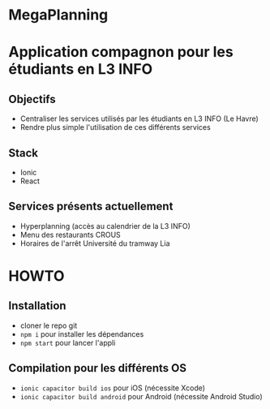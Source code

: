 # MegaPlanning
# Application compagnon pour les étudiants en L3 INFO

## Objectifs
- Centraliser les services utilisés par les étudiants en L3 INFO (Le Havre)
- Rendre plus simple l'utilisation de ces différents services

## Stack
- Ionic
- React

## Services présents actuellement
- Hyperplanning (accès au calendrier de la L3 INFO)
- Menu des restaurants CROUS
- Horaires de l'arrêt Université du tramway Lia

# HOWTO
## Installation
- cloner le repo git
- `npm i` pour installer les dépendances
- `npm start` pour lancer l'appli

## Compilation pour les différents OS
- `ionic capacitor build ios` pour iOS (nécessite Xcode)
- `ionic capacitor build android` pour Android (nécessite Android Studio)
